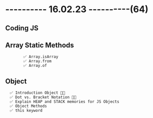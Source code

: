 # ---------- 16.02.23 ----------(64)

## Coding JS

## Array Static Methods

            ✅ Array.isArray
            ✅ Array.from
            ✅ Array.of

## Object

      ✅ Introduction Object 👍🏻
      ✅ Dot vs. Bracket Notation 👍🏻
      ✅ Explain HEAP and STACK memories for JS Objects
      ✅ Object Methods
      ✅ this keyword

